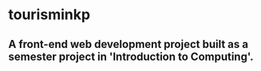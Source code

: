# tourisminkp

## A front-end web development project built as a semester project in 'Introduction to Computing'.
